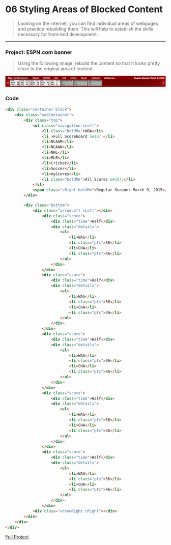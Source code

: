 06 Styling Areas of Blocked Content
===============

> Looking on the internet, you can find individual areas of webpages and practice rebuilding them. This will help to establish the skills necessary for front-end development.  

***

### Project: ESPN.com banner
> Using the following image, rebuild the content so that it looks pretty close to the original area of content. 

![ESPN](/images/wk6-espn.png) <br>

### Code

```html
<div class="container block">
    <div class="subContainer">
    	<div class="top">
    		<ul class="navigation cLeft">
    			<li class="boldMe">NBA</li>
    			<li >Full Scoreboard &#187;</li>
    			<li>NCAAM</li>
    			<li>NCAAW</li>
    			<li>NHL</li>
    			<li>MLB</li>
    			<li>Cricket</li>
    			<li>Soccer</li>
    			<li>myScores</li>
    			<li class="boldMe">All Scores &#187;</li>
    		</ul>
    		<span class="cRight boldMe">Regular Season: March 9, 2015</span>
    	</div>
```
```html
    	<div class="bottom">
    		<div class="arrowLeft cLeft"></div>
    			<div class="score">
    				<div class="time">Half</div>
    				<div class="details">
    					<ul>
    						<li>WAS</li>
    						<li class="pts">56</li>
    						<li>CHA</li>
    						<li class="pts">46</li>
    					</ul>
    				</div>
    			</div>
    			<div class="score">
    				<div class="time">Half</div>
    				<div class="details">
    					<ul>
    						<li>WAS</li>
    						<li class="pts">56</li>
    						<li>CHA</li>
    						<li class="pts">46</li>
    					</ul>
    				</div>
    			</div>
    			<div class="score">
    				<div class="time">Half</div>
    				<div class="details">
    					<ul>
    						<li>WAS</li>
    						<li class="pts">56</li>
    						<li>CHA</li>
    						<li class="pts">46</li>
    					</ul>
    				</div>
    			</div>
    			<div class="score">
    				<div class="time">Half</div>
    				<div class="details">
    					<ul>
    						<li>WAS</li>
    						<li class="pts">56</li>
    						<li>CHA</li>
    						<li class="pts">46</li>
    					</ul>
    				</div>
    			</div>
    			<div class="score">
    				<div class="time">Half</div>
    				<div class="details">
    					<ul>
    						<li>WAS</li>
    						<li class="pts">56</li>
    						<li>CHA</li>
    						<li class="pts">46</li>
    					</ul>
    				</div>
    			</div>
    		<div class="arrowRight cRight"></div>
    	</div>
    </div>
</div>
```
<a href='https://github.com/AustinCodingAcademy/HTMLIntroductory/tree/master/projects/wk6-espn-style'>Full Project</a>